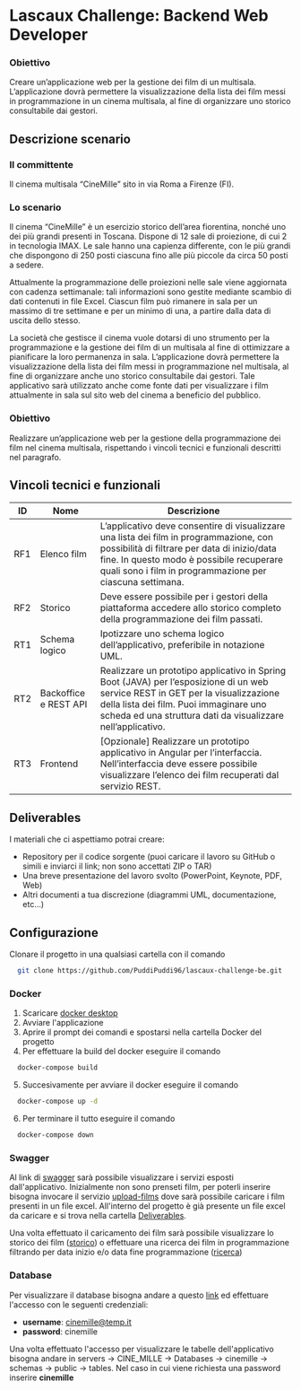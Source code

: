 # Lascaux Challenge: Backend Web Developer

### Obiettivo
Creare un’applicazione web per la gestione dei film di un multisala. L’applicazione dovrà permettere la visualizzazione della lista dei film messi in programmazione in un cinema multisala, al fine di organizzare uno storico consultabile dai gestori.

## Descrizione scenario
### Il committente
Il cinema multisala “CineMille” sito in via Roma a Firenze (FI).

### Lo scenario
Il cinema “CineMille” è un esercizio storico dell’area fiorentina, nonché uno dei più grandi presenti in Toscana. Dispone di 12 sale di proiezione, di cui 2 in tecnologia IMAX. Le sale hanno una capienza differente, con le più grandi che dispongono di 250 posti ciascuna fino alle più piccole da circa 50 posti a sedere.

Attualmente la programmazione delle proiezioni nelle sale viene aggiornata con cadenza settimanale: tali informazioni sono gestite mediante scambio di dati contenuti in file Excel. Ciascun film può rimanere in sala per un massimo di tre settimane e per un minimo di una, a partire dalla data di uscita dello stesso.

La società che gestisce il cinema vuole dotarsi di uno strumento per la programmazione e la gestione dei film di un multisala al fine di ottimizzare a pianificare la loro permanenza in sala. L’applicazione dovrà permettere la visualizzazione della lista dei film messi in programmazione nel multisala, al fine di organizzare anche uno storico consultabile dai gestori. Tale applicativo sarà utilizzato anche come fonte dati per visualizzare i film attualmente in sala sul sito web del cinema a beneficio del pubblico.

### Obiettivo
Realizzare un’applicazione web per la gestione della programmazione dei film nel cinema multisala, rispettando i vincoli tecnici e funzionali descritti nel paragrafo.

## Vincoli tecnici e funzionali
| ID | Nome | Descrizione
| --- | --- | --- |
| RF1 | Elenco film | L’applicativo deve consentire di visualizzare una lista dei film in programmazione, con possibilità di filtrare per data di inizio/data fine. In questo modo è possibile recuperare quali sono i film in programmazione per ciascuna settimana. |
| RF2 | Storico | Deve essere possibile per i gestori della piattaforma accedere allo storico completo della programmazione dei film passati. |
| RT1 | Schema logico | Ipotizzare uno schema logico dell’applicativo, preferibile in notazione UML. |
| RT2 | Backoffice e REST API | Realizzare un prototipo applicativo in Spring Boot (JAVA) per l’esposizione di un web service REST in GET per la visualizzazione della lista dei film. Puoi immaginare uno scheda ed una struttura dati da visualizzare nell’applicativo. |
| RT3 | Frontend | [Opzionale] Realizzare un prototipo applicativo in Angular per l’interfaccia. Nell’interfaccia deve essere possibile visualizzare l’elenco dei film recuperati dal servizio REST. |

## Deliverables
I materiali che ci aspettiamo potrai creare:
- Repository per il codice sorgente (puoi caricare il lavoro su GitHub o simili e inviarci il link; non sono accettati ZIP o TAR)
- Una breve presentazione del lavoro svolto (PowerPoint, Keynote, PDF, Web)
- Altri documenti a tua discrezione (diagrammi UML, documentazione, etc…)

## Configurazione
Clonare il progetto in una qualsiasi cartella con il comando

```bash
  git clone https://github.com/PuddiPuddi96/lascaux-challenge-be.git
```

### Docker
1. Scaricare [docker desktop](https://www.docker.com/products/docker-desktop/)
2. Avviare l'applicazione
3. Aprire il prompt dei comandi e spostarsi nella cartella Docker del progetto
4. Per effettuare la build del docker eseguire il comando
```bash
  docker-compose build
```
5. Succesivamente per avviare il docker eseguire il comando
```bash
  docker-compose up -d
```
6. Per terminare il tutto eseguire il comando
```bash
  docker-compose down
```

### Swagger
Al link di [swagger](http://localhost:19000/cine-mille/swagger-ui/index.html) sarà possibile visualizzare i servizi esposti dall'applicativo.
Inizialmente non sono prenseti film, per poterli inserire bisogna invocare il servizio [upload-films](http://localhost:19000/cine-mille/swagger-ui/index.html#/cine-mille-controller/uploadFilmsFromExcel) dove sarà possibile caricare i film presenti in un file excel.
All'interno del progetto è già presente un file excel da caricare e si trova nella cartella [Deliverables](https://github.com/PuddiPuddi96/lascaux-challenge-be/tree/main/Deliverables).

Una volta effettuato il caricamento dei film sarà possibile visualizzare lo storico dei film ([storico](http://localhost:19000/cine-mille/swagger-ui/index.html#/cine-mille-controller/getFilmsHistory)) o effettuare una ricerca dei film in programmazione filtrando per data inizio e/o data fine programmazione ([ricerca](http://localhost:19000/cine-mille/swagger-ui/index.html#/cine-mille-controller/getFilmsByFilter)) 

### Database
Per visualizzare il database bisogna andare a questo [link](http://localhost:19002) ed effettuare l'accesso con le seguenti credenziali:
- **username**: cinemille@temp.it
- **password**: cinemille

Una volta effettuato l'accesso per visualizzare le tabelle dell'applicativo bisogna andare in servers -> CINE_MILLE -> Databases -> cinemille -> schemas -> public -> tables. Nel caso in cui viene richiesta una password inserire **cinemille**
